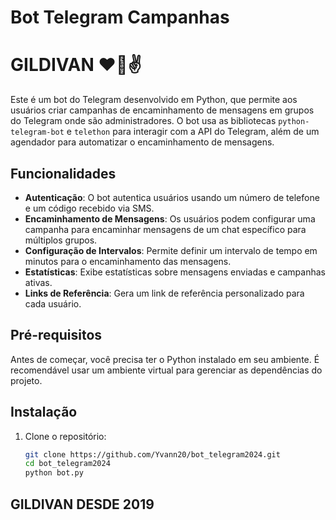 # Bot Telegram Campanhas
# GILDIVAN ❤️🚩✌️

Este é um bot do Telegram desenvolvido em Python, que permite aos usuários criar campanhas de encaminhamento de mensagens em grupos do Telegram onde são administradores. O bot usa as bibliotecas `python-telegram-bot` e `telethon` para interagir com a API do Telegram, além de um agendador para automatizar o encaminhamento de mensagens.

## Funcionalidades

- **Autenticação**: O bot autentica usuários usando um número de telefone e um código recebido via SMS.
- **Encaminhamento de Mensagens**: Os usuários podem configurar uma campanha para encaminhar mensagens de um chat específico para múltiplos grupos.
- **Configuração de Intervalos**: Permite definir um intervalo de tempo em minutos para o encaminhamento das mensagens.
- **Estatísticas**: Exibe estatísticas sobre mensagens enviadas e campanhas ativas.
- **Links de Referência**: Gera um link de referência personalizado para cada usuário.

## Pré-requisitos

Antes de começar, você precisa ter o Python instalado em seu ambiente. É recomendável usar um ambiente virtual para gerenciar as dependências do projeto.

## Instalação

1. Clone o repositório:
   ```bash
   git clone https://github.com/Yvann20/bot_telegram2024.git
   cd bot_telegram2024
   python bot.py
##  GILDIVAN DESDE 2019
